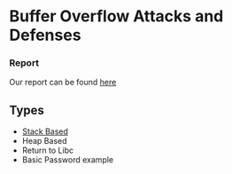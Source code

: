 # Buffer Overflow Attacks and Defenses

### Report
Our report can be found [here](report.pdf)

## Types
- [Stack Based]()
- Heap Based
- Return to Libc
- Basic Password example
